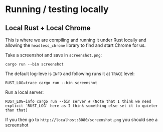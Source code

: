 # Running / testing locally

## Local Rust + Local Chrome

This is where we are compiling and running it under Rust locally and allowing the `headless_chrome` library to find and start Chrome for us.

Take a screenshot and save in `screenshot.png`: 

    cargo run --bin screenshot

The default log-leve is `INFO` and following runs it at `TRACE` level:

    RUST_LOG=trace cargo run --bin screenshot    

Run a local server:

    RUST_LOG=info cargo run --bin server # (Note that I think we need explicit `RUST_LOG` here as I think something else set it to quieter than that)

If you then go to `http://localhost:8080/screenshot.png` you should see a screenshot